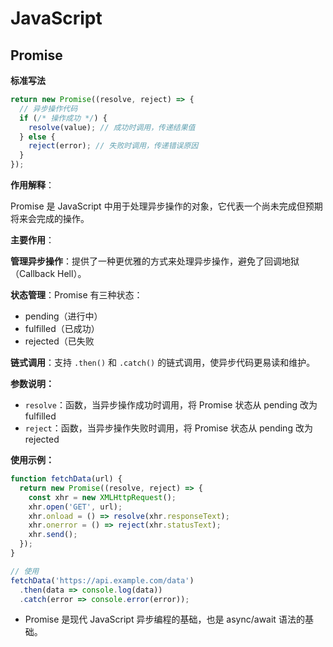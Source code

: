 # JavaScript

## Promise 

**标准写法**

```js
return new Promise((resolve, reject) => {
  // 异步操作代码
  if (/* 操作成功 */) {
    resolve(value); // 成功时调用，传递结果值
  } else {
    reject(error); // 失败时调用，传递错误原因
  }
});
```

**作用解释**：

Promise 是 JavaScript 中用于处理异步操作的对象，它代表一个尚未完成但预期将来会完成的操作。

**主要作用**：

**管理异步操作**：提供了一种更优雅的方式来处理异步操作，避免了回调地狱（Callback Hell）。

**状态管理**：Promise 有三种状态：

- pending（进行中）
- fulfilled（已成功）
- rejected（已失败

**链式调用**：支持 `.then()` 和 `.catch()` 的链式调用，使异步代码更易读和维护。

**参数说明：**

- `resolve`：函数，当异步操作成功时调用，将 Promise 状态从 pending 改为 fulfilled
- `reject`：函数，当异步操作失败时调用，将 Promise 状态从 pending 改为 rejected

**使用示例：**

```js
function fetchData(url) {
  return new Promise((resolve, reject) => {
    const xhr = new XMLHttpRequest();
    xhr.open('GET', url);
    xhr.onload = () => resolve(xhr.responseText);
    xhr.onerror = () => reject(xhr.statusText);
    xhr.send();
  });
}

// 使用
fetchData('https://api.example.com/data')
  .then(data => console.log(data))
  .catch(error => console.error(error));
```

- Promise 是现代 JavaScript 异步编程的基础，也是 async/await 语法的基础。

